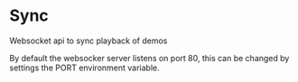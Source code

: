 # Sync

Websocket api to sync playback of demos

By default the websocker server listens on port 80, this can be changed by settings the PORT environment variable.
